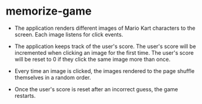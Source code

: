 # memorize-game

- The application renders different images of Mario Kart characters to the screen. Each image listens for click events.

- The application keeps track of the user's score. The user's score will be incremented when clicking an image for the first time. The user's score will be reset to 0 if they click the same image more than once.

- Every time an image is clicked, the images rendered to the page shuffle themselves in a random order.

- Once the user's score is reset after an incorrect guess, the game restarts.
